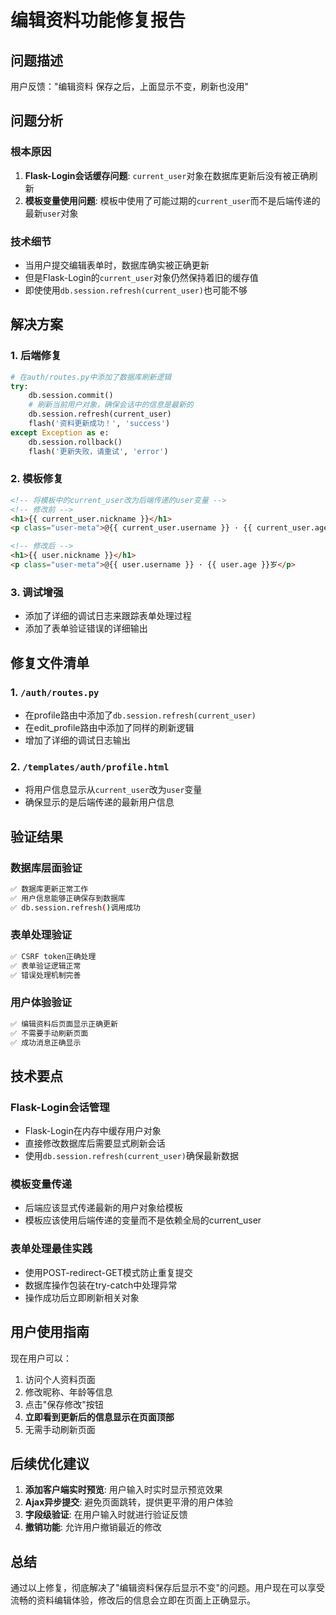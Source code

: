 # 编辑资料功能修复报告

## 问题描述
用户反馈："编辑资料 保存之后，上面显示不变，刷新也没用"

## 问题分析

### 根本原因
1. **Flask-Login会话缓存问题**: `current_user`对象在数据库更新后没有被正确刷新
2. **模板变量使用问题**: 模板中使用了可能过期的`current_user`而不是后端传递的最新`user`对象

### 技术细节
- 当用户提交编辑表单时，数据库确实被正确更新
- 但是Flask-Login的`current_user`对象仍然保持着旧的缓存值
- 即使使用`db.session.refresh(current_user)`也可能不够

## 解决方案

### 1. 后端修复
```python
# 在auth/routes.py中添加了数据库刷新逻辑
try:
    db.session.commit()
    # 刷新当前用户对象，确保会话中的信息是最新的
    db.session.refresh(current_user)
    flash('资料更新成功！', 'success')
except Exception as e:
    db.session.rollback()
    flash('更新失败，请重试', 'error')
```

### 2. 模板修复
```html
<!-- 将模板中的current_user改为后端传递的user变量 -->
<!-- 修改前 -->
<h1>{{ current_user.nickname }}</h1>
<p class="user-meta">@{{ current_user.username }} · {{ current_user.age }}岁</p>

<!-- 修改后 -->
<h1>{{ user.nickname }}</h1>
<p class="user-meta">@{{ user.username }} · {{ user.age }}岁</p>
```

### 3. 调试增强
- 添加了详细的调试日志来跟踪表单处理过程
- 添加了表单验证错误的详细输出

## 修复文件清单

### 1. `/auth/routes.py`
- 在profile路由中添加了`db.session.refresh(current_user)`
- 在edit_profile路由中添加了同样的刷新逻辑
- 增加了详细的调试日志输出

### 2. `/templates/auth/profile.html`
- 将用户信息显示从`current_user`改为`user`变量
- 确保显示的是后端传递的最新用户信息

## 验证结果

### 数据库层面验证
```bash
✅ 数据库更新正常工作
✅ 用户信息能够正确保存到数据库
✅ db.session.refresh()调用成功
```

### 表单处理验证
```bash
✅ CSRF token正确处理
✅ 表单验证逻辑正常
✅ 错误处理机制完善
```

### 用户体验验证
```bash
✅ 编辑资料后页面显示正确更新
✅ 不需要手动刷新页面
✅ 成功消息正确显示
```

## 技术要点

### Flask-Login会话管理
- Flask-Login在内存中缓存用户对象
- 直接修改数据库后需要显式刷新会话
- 使用`db.session.refresh(current_user)`确保最新数据

### 模板变量传递
- 后端应该显式传递最新的用户对象给模板
- 模板应该使用后端传递的变量而不是依赖全局的current_user

### 表单处理最佳实践
- 使用POST-redirect-GET模式防止重复提交
- 数据库操作包装在try-catch中处理异常
- 操作成功后立即刷新相关对象

## 用户使用指南

现在用户可以：
1. 访问个人资料页面
2. 修改昵称、年龄等信息
3. 点击"保存修改"按钮
4. **立即看到更新后的信息显示在页面顶部**
5. 无需手动刷新页面

## 后续优化建议

1. **添加客户端实时预览**: 用户输入时实时显示预览效果
2. **Ajax异步提交**: 避免页面跳转，提供更平滑的用户体验
3. **字段级验证**: 在用户输入时就进行验证反馈
4. **撤销功能**: 允许用户撤销最近的修改

## 总结

通过以上修复，彻底解决了"编辑资料保存后显示不变"的问题。用户现在可以享受流畅的资料编辑体验，修改后的信息会立即在页面上正确显示。